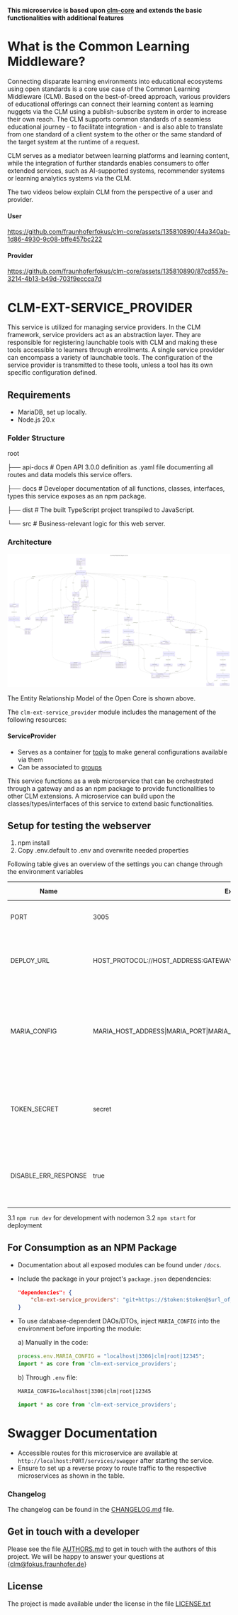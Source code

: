 
**This microservice is based upon  [clm-core](https://github.com/fraunhoferfokus/clm-core) and extends the basic functionalities with additional features**

# What is the Common Learning Middleware?

Connecting disparate learning environments into educational ecosystems using open standards is a core use case of the Common Learning Middleware (CLM). Based on the best-of-breed approach, various providers of educational offerings can connect their learning content as learning nuggets via the CLM using a publish-subscribe system in order to increase their own reach. The CLM supports common standards of a seamless educational journey - to facilitate integration - and is also able to translate from one standard of a client system to the other or the same standard of the target system at the runtime of a request. 

CLM serves as a mediator between learning platforms and learning content, while the integration of further standards enables consumers to offer extended services, such as AI-supported systems, recommender systems or learning analytics systems via the CLM.

The two videos below explain CLM from the perspective of a user and provider.

#### User
https://github.com/fraunhoferfokus/clm-core/assets/135810890/44a340ab-1d86-4930-9c08-bffe457bc222

#### Provider
https://github.com/fraunhoferfokus/clm-core/assets/135810890/87cd557e-3214-4b13-b49d-703f9eccca7d

# CLM-EXT-SERVICE_PROVIDER

This service is utilized for managing service providers. In the CLM framework, service providers act as an abstraction layer. They are responsible for registering launchable tools with CLM and making these tools accessible to learners through enrollments. A single service provider can encompass a variety of launchable tools. The configuration of the service provider is transmitted to these tools, unless a tool has its own specific configuration defined.

## Requirements
- MariaDB, set up locally.
- Node.js 20.x

### Folder Structure
root

├── api-docs # Open API 3.0.0 definition as .yaml file documenting all routes and data models this service offers.

├── docs # Developer documentation of all functions, classes, interfaces, types this service exposes as an npm package.

├── dist # The built TypeScript project transpiled to JavaScript.

└── src # Business-relevant logic for this web server.

### Architecture
![Entit Relationship Model](assets/clm.EntityRelationshipdiagram.v1p0p0.svg)

The Entity Relationship Model of the Open Core is shown above.

The `clm-ext-service_provider` module includes the management of the following resources:


#### ServiceProvider
- Serves as a container for [tools](https://github.com/fraunhoferfokus/clm-ext-tools) to make general configurations available via them 
- Can be associated to [groups](https://github.com/fraunhoferfokus/clm-core)




This service functions as a web microservice that can be orchestrated through a gateway and as an npm package to provide functionalities to other CLM extensions. A microservice can build upon the classes/types/interfaces of this service to extend basic functionalities.


## Setup for testing the webserver 

1. npm install
2. Copy .env.default to .env and overwrite needed properties

Following table gives an overview of the settings you can change through the environment variables

| Name                 | Example                                                                         | Required (Yes/No) | Description                                                                                                                           |
| -------------------- | ------------------------------------------------------------------------------- | ----------------- | ------------------------------------------------------------------------------------------------------------------------------------- |
| PORT                 | 3005                                                                            | Yes               | The port on which the service should be deployed.                                                                                     |
| DEPLOY_URL           | HOST_PROTOCOL://HOST_ADDRESS:GATEWAY_PORT/api                                   | Yes               | The address where all microservices are to be orchestrated. A /api must be appended.                                                  |
| MARIA_CONFIG         | MARIA_HOST_ADDRESS\|MARIA_PORT\|MARIA_DATABASE\|MARIA_USER\|MARIA_USER_PASSWORD | Yes               | A comma-separated string that must contain the configured parameters that were previously defined during the installation of MariaDB. |
| TOKEN_SECRET         | secret                                                                          | Yes               | to sign and verify JWTs for authentication. Have to be the same across all modules of the Open-Core                                   |
| DISABLE_ERR_RESPONSE | true                                                                            | No                | Flag to control whether error responses should be returned. Defaults to example value if not set.                                     |




3.1 `npm run dev` for development with nodemon
3.2 `npm start` for deployment

## For Consumption as an NPM Package

- Documentation about all exposed modules can be found under `/docs`.
- Include the package in your project's `package.json` dependencies:

    ```json
    "dependencies": {
        "clm-ext-service_providers": "git+https://$token:$token@$url_of_package#$branch_name"
    }
    ```

- To use database-dependent DAOs/DTOs, inject `MARIA_CONFIG` into the environment before importing the module:

    a) Manually in the code:

    ```javascript
    process.env.MARIA_CONFIG = "localhost|3306|clm|root|12345";
    import * as core from 'clm-ext-service_providers';
    ```

    b) Through `.env` file:

    ```.env
    MARIA_CONFIG=localhost|3306|clm|root|12345
    ```

    ```javascript
    import * as core from 'clm-ext-service_providers';
    ```


# Swagger Documentation

- Accessible routes for this microservice are available at `http://localhost:PORT/services/swagger` after starting the service.
- Ensure to set up a reverse proxy to route traffic to the respective microservices as shown in the table.


### Changelog

The changelog can be found in the [CHANGELOG.md](CHANGELOG.md) file.

## Get in touch with a developer

Please see the file [AUTHORS.md](AUTHORS.md) to get in touch with the authors of this project.
We will be happy to answer your questions at {clm@fokus.fraunhofer.de}

## License

The project is made available under the license in the file [LICENSE.txt](LICENSE.txt)

